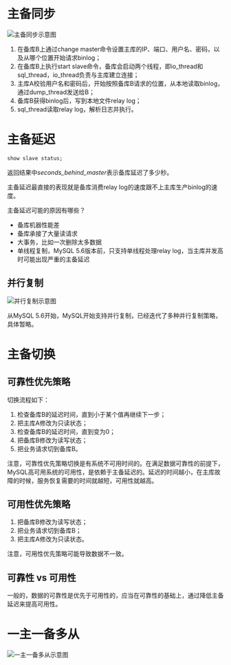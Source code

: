 # 主备同步
![主备同步示意图](https://static001.geekbang.org/resource/image/a6/a3/a66c154c1bc51e071dd2cc8c1d6ca6a3.png)

1. 在备库B上通过change master命令设置主库的IP、端口、用户名、密码，以及从哪个位置开始请求binlog；
2. 在备库B上执行start slave命令，备库会启动两个线程，即io_thread和sql_thread，io_thread负责与主库建立连接；
3. 主库A校验用户名和密码后，开始按照备库B请求的位置，从本地读取binlog，通过dump_thread发送给B；
4. 备库B获得binlog后，写到本地文件relay log；
5. sql_thread读取relay log，解析日志并执行。

# 主备延迟
```sql
show slave status;
```
返回结果中*seconds_behind_master*表示备库延迟了多少秒。

主备延迟最直接的表现就是备库消费relay log的速度跟不上主库生产binlog的速度。

主备延迟可能的原因有哪些？
- 备库机器性能差
- 备库承接了大量读请求
- 大事务，比如一次删除太多数据
- 单线程复制，MySQL 5.6版本前，只支持单线程处理relay log，当主库并发高时可能出现严重的主备延迟

## 并行复制
![并行复制示意图](https://static001.geekbang.org/resource/image/bc/45/bcf75aa3b0f496699fd7885426bc6245.png)

从MySQL 5.6开始，MySQL开始支持并行复制，已经迭代了多种并行复制策略，具体暂略。

# 主备切换
## 可靠性优先策略
切换流程如下：
1. 检查备库B的延迟时间，直到小于某个值再继续下一步；
2. 把主库A修改为只读状态；
3. 检查备库B的延迟时间，直到变为0；
4. 把备库B修改为读写状态；
5. 把业务请求切到备库B。

注意，可靠性优先策略切换是有系统不可用时间的。在满足数据可靠性的前提下，MySQL高可用系统的可用性，是依赖于主备延迟的。延迟的时间越小，在主库故障的时候，服务恢复需要的时间就越短，可用性就越高。

## 可用性优先策略
1. 把备库B修改为读写状态；
2. 把业务请求切到备库B；
3. 把主库A修改为只读状态。

注意，可用性优先策略可能导致数据不一致。

## 可靠性 vs 可用性
一般的，数据的可靠性是优先于可用性的，应当在可靠性的基础上，通过降低主备延迟来提高可用性。

# 一主一备多从
![一主一备多从示意图](https://static001.geekbang.org/resource/image/aa/79/aadb3b956d1ffc13ac46515a7d619e79.png)